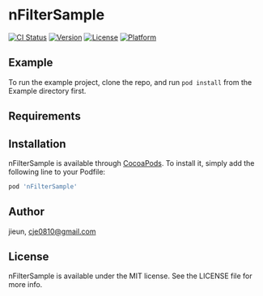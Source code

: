 # nFilterSample

[![CI Status](https://img.shields.io/travis/jieun/nFilterSample.svg?style=flat)](https://travis-ci.org/jieun/nFilterSample)
[![Version](https://img.shields.io/cocoapods/v/nFilterSample.svg?style=flat)](https://cocoapods.org/pods/nFilterSample)
[![License](https://img.shields.io/cocoapods/l/nFilterSample.svg?style=flat)](https://cocoapods.org/pods/nFilterSample)
[![Platform](https://img.shields.io/cocoapods/p/nFilterSample.svg?style=flat)](https://cocoapods.org/pods/nFilterSample)

## Example

To run the example project, clone the repo, and run `pod install` from the Example directory first.

## Requirements

## Installation

nFilterSample is available through [CocoaPods](https://cocoapods.org). To install
it, simply add the following line to your Podfile:

```ruby
pod 'nFilterSample'
```

## Author

jieun, cje0810@gmail.com

## License

nFilterSample is available under the MIT license. See the LICENSE file for more info.
